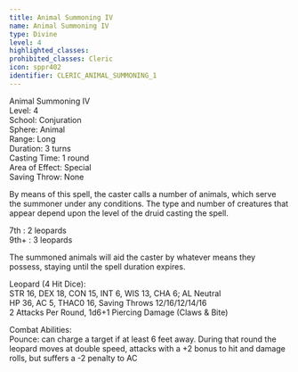 ```yaml
---
title: Animal Summoning IV
name: Animal Summoning IV
type: Divine
level: 4
highlighted_classes: 
prohibited_classes: Cleric
icon: sppr402
identifier: CLERIC_ANIMAL_SUMMONING_1
---
```

Animal Summoning IV  
Level: 4  
School: Conjuration  
Sphere: Animal  
Range: Long  
Duration: 3 turns  
Casting Time: 1 round  
Area of Effect: Special  
Saving Throw: None  
  
By means of this spell, the caster calls a number of animals, which serve the summoner under any conditions. The type and number of creatures that appear depend upon the level of the druid casting the spell.  
  
7th : 2 leopards  
9th+ : 3 leopards  
  
The summoned animals will aid the caster by whatever means they possess, staying until the spell duration expires.  
  
Leopard (4 Hit Dice):  
STR 16, DEX 18, CON 15, INT 6, WIS 13, CHA 6;  AL Neutral  
HP 36, AC 5, THAC0 16, Saving Throws 12/16/12/14/16  
2 Attacks Per Round, 1d6+1 Piercing Damage (Claws &amp; Bite)  
  
Combat Abilities:  
Pounce: can charge a target if at least 6 feet away. During that round the leopard moves at double speed, attacks with a +2 bonus to hit and damage rolls, but suffers a -2 penalty to AC  
